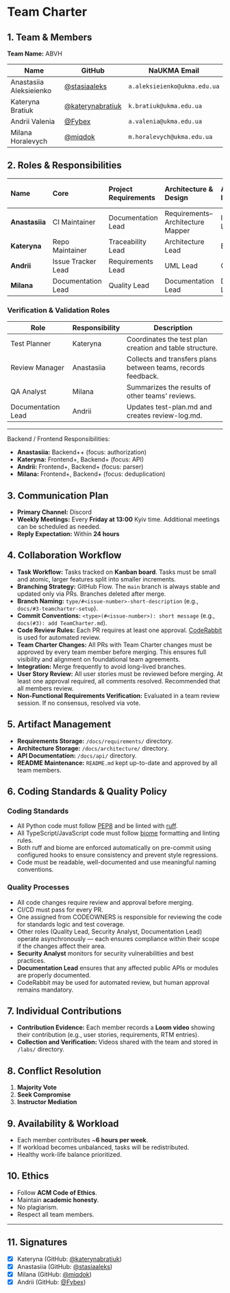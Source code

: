 # Team Charter

## 1. Team & Members

**Team Name:** ABVH

| Name | GitHub | NaUKMA Email |
|------|---------|--------------|
| Anastasiia Aleksieienko | [@stasiaaleks](https://github.com/stasiaaleks) | `a.aleksieienko@ukma.edu.ua` |
| Kateryna Bratiuk | [@katerynabratiuk](https://github.com/katerynabratiuk) | `k.bratiuk@ukma.edu.ua` |
| Andrii Valenia | [@Fybex](https://github.com/Fybex) | `a.valenia@ukma.edu.ua` |
| Milana Horalevych | [@miqdok](https://github.com/miqdok) | `m.horalevych@ukma.edu.ua` |

## 2. Roles & Responsibilities

| Name | Core | Project Requirements | Architecture & Design | API Design & Implementation | Construction I | Testing & Debugging | Verification & Validation | Refactoring and Evolution |
| :--- | :--- | :--- | :--- | :--- | :--- | :--- | :--- | :--- |
| **Anastasiia** | CI Maintainer | Documentation Lead | Requirements–Architecture Mapper | Integration Lead | Code Reviewer | Integration Lead | Review Manager | Release Manager |
| **Kateryna** | Repo Maintainer | Traceability Lead | Architecture Lead | Backend Lead | Quality Lead | Debugger | Test Planner | Code Analyst |
| **Andrii** | Issue Tracker Lead | Requirements Lead | UML Lead | Quality Lead | Security Analyst | Test Lead | Documentation Lead | QA Engineer |
| **Milana** | Documentation Lead | Quality Lead | Documentation Lead | Documentation Lead | Documentation Lead | QA Planner | QA Analyst | Refactoring Lead |

### Verification & Validation Roles

| Role | Responsibility | Description |
|------|----------------|-------------|
| Test Planner | Kateryna | Coordinates the test plan creation and table structure. |
| Review Manager | Anastasiia | Collects and transfers plans between teams, records feedback. |
| QA Analyst | Milana | Summarizes the results of other teams' reviews. |
| Documentation Lead | Andrii | Updates test-plan.md and creates review-log.md. |

---

Backend / Frontend Responsibilities:

* **Anastasiia:** Backend++ (focus: authorization)
* **Kateryna:** Frontend+, Backend+ (focus: API)
* **Andrii:** Frontend+, Backend+ (focus: parser)
* **Milana:** Frontend+, Backend+ (focus: deduplication)

## 3. Communication Plan

* **Primary Channel:** Discord  
* **Weekly Meetings:** Every **Friday at 13:00** Kyiv time. Additional meetings can be scheduled as needed.  
* **Reply Expectation:** Within **24 hours**  

## 4. Collaboration Workflow

* **Task Workflow:** Tasks tracked on **Kanban board**. Tasks must be small and atomic, larger features split into smaller increments.  
* **Branching Strategy:** GitHub Flow. The `main` branch is always stable and updated only via PRs. Branches deleted after merge.  
* **Branch Naming:** `type/#<issue-number>-short-description` (e.g., `docs/#3-teamcharter-setup`).  
* **Commit Conventions:** `<type>(#<issue-number>): short message` (e.g., `docs(#3): add TeamCharter.md`).  
* **Code Review Rules:** Each PR requires at least one approval. [CodeRabbit](https://www.coderabbit.ai/) is used for automated review.  
* **Team Charter Changes:** All PRs with Team Charter changes must be approved by every team member before merging. This ensures full visibility and alignment on foundational team agreements.
* **Integration:** Merge frequently to avoid long-lived branches.  
* **User Story Review:** All user stories must be reviewed before merging. At least one approval required, all comments resolved. Recommended that all members review.  
* **Non-Functional Requirements Verification:** Evaluated in a team review session. If no consensus, resolved via vote.  

## 5. Artifact Management

* **Requirements Storage:** `/docs/requirements/` directory.  
* **Architecture Storage:** `/docs/architecture/` directory.
* **API Documentation:** `/docs/api/` directory.
* **README Maintenance:** `README.md` kept up-to-date and approved by all team members.  

## 6. Coding Standards & Quality Policy

### Coding Standards

* All Python code must follow [PEP8](https://peps.python.org/pep-0008/) and be linted with [ruff](https://github.com/astral-sh/ruff).
* All TypeScript/JavaScript code must follow [biome](https://biomejs.dev/) formatting and linting rules.
* Both ruff and biome are enforced automatically on pre-commit using configured hooks to ensure consistency and prevent style regressions.
* Code must be readable, well-documented and use meaningful naming conventions.

### Quality Processes

* All code changes require review and approval before merging.
* CI/CD must pass for every PR.
* One assigned from CODEOWNERS is responsible for reviewing the code for standards logic and test coverage.
* Other roles (Quality Lead, Security Analyst, Documentation Lead) operate asynchronously — each ensures compliance within their scope if the changes affect their area.
* **Security Analyst** monitors for security vulnerabilities and best practices.
* **Documentation Lead** ensures that any affected public APIs or modules are properly documented.
* CodeRabbit may be used for automated review, but human approval remains mandatory.

## 7. Individual Contributions

* **Contribution Evidence:** Each member records a **Loom video** showing their contribution (e.g., user stories, requirements, RTM entries).  
* **Collection and Verification:** Videos shared with the team and stored in `/labs/` directory.  

## 8. Conflict Resolution

1. **Majority Vote**  
2. **Seek Compromise**  
3. **Instructor Mediation**  

## 9. Availability & Workload

* Each member contributes ~**6 hours per week**.  
* If workload becomes unbalanced, tasks will be redistributed.  
* Healthy work-life balance prioritized.  

## 10. Ethics

* Follow **ACM Code of Ethics**.  
* Maintain **academic honesty**.  
* No plagiarism.  
* Respect all team members.  

---

## 11. Signatures

* [x] Kateryna (GitHub: [@katerynabratiuk](https://github.com/katerynabratiuk))  
* [x] Anastasiia (GitHub: [@stasiaaleks](https://github.com/stasiaaleks))  
* [x] Milana (GitHub: [@miqdok](https://github.com/miqdok))  
* [x] Andrii (GitHub: [@Fybex](https://github.com/Fybex))

